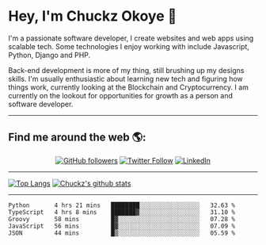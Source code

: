 # Hey, I'm Chuckz Okoye 👑


I'm a passionate software developer, I create websites and web apps using scalable tech. Some technologies I enjoy working with include Javascript, Python, Django and PHP.

Back-end development is more of my thing, still brushing up my designs skills. I'm usually enthusiastic about learning new tech and figuring how things work, currently looking at the Blockchain and Cryptocurrency.
I am currently on the lookout for opportunities for growth as a person and software developer.

-----

## Find me around the web 🌎:
<p align="center">
    <a href="https://github.com/tricelex"><img alt="GitHub followers" src="https://img.shields.io/github/followers/tricelex?style=social"></a>
	<a href="https://twitter.com/chuckzokoye"><img alt="Twitter Follow" src="https://img.shields.io/twitter/follow/chuckzokoye?style=social"></a>
	<a href="https://www.linkedin.com/in/chuckzokoye"><img src="https://img.shields.io/badge/LinkedIn--_.svg?style=social&logo=linkedin" alt="LinkedIn"></a>
</p>

-----
[![Top Langs](https://github-readme-stats.vercel.app/api/top-langs/?username=tricelex)](https://github.com/anuraghazra/github-readme-stats)   [![Chuckz's github stats](https://github-readme-stats.vercel.app/api?username=tricelex&count_private=true&show_icons=true&theme=shades-of-purple)](https://github.com/anuraghazra/github-readme-stats)





-----

<!--START_SECTION:waka-->
```text
Python       4 hrs 21 mins   ████████░░░░░░░░░░░░░░░░░   32.63 % 
TypeScript   4 hrs 8 mins    ███████▓░░░░░░░░░░░░░░░░░   31.10 % 
Groovy       58 mins         █▓░░░░░░░░░░░░░░░░░░░░░░░   07.28 % 
JavaScript   56 mins         █▓░░░░░░░░░░░░░░░░░░░░░░░   07.09 % 
JSON         44 mins         █▒░░░░░░░░░░░░░░░░░░░░░░░   05.59 % 
```
<!--END_SECTION:waka-->